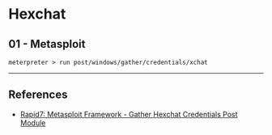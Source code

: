 # Hexchat

## 01 - Metasploit

```
meterpreter > run post/windows/gather/credentials/xchat
```

---
## References

- [Rapid7: Metasploit Framework - Gather Hexchat Credentials Post Module](https://github.com/rapid7/metasploit-framework/blob/master/documentation/modules/post/windows/gather/credentials/xchat.md)